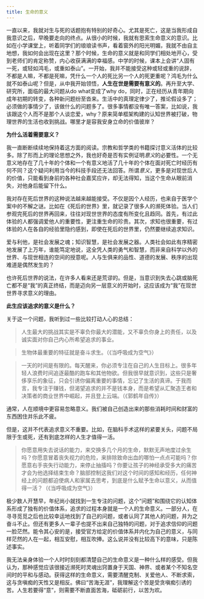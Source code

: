 ```yaml
---
title: 生命的意义
---
```


一直以来，我就对生与死的话题抱有特别的好奇心。尤其是死亡，这是当我形成自我意识之后，早晚要走向的终点。从很小的时候，我就有思索生命意义的意识。比如在小学课堂上，听着同学们的琅琅读书声，看着窗外的阳光明媚，我就不由自主地想，我如何会出现在这里？那个时候，生命的意义就是和同学们相处地开心，受到老师们的肯定称赞，内心收获满满的幸福感。中学的时候，课本上会讲“人固有一死，或轻如鸿毛，或重如泰山”。一开始，我并不能接受这种或轻或重的说辞，不都是人嘛，不都是死嘛，凭什么一个人的死比另一个人的死更重呢？鸿毛为什么就不如泰山呢？但是，从中我开始领悟，**人生在世是需要有意义的**。再升至大学、研究所，面临的最大问题从do what变成了why do，同时，正在经历从青年期向成年初期的转变，各种新问题纷至沓来。生活中的真理定律少了，推论假设多了；必须做的事情少了，该做什么的问题多了。很多事情都没有唯一答案，比如说，我该跟这个人而不是那个人谈恋爱，why？原来简单框架构建的认知世界被打破，物理世界的生活也收到挑战。哪里才是容我安身立命的价值彼岸？  

**为什么活着需要意义？**  

我一直断断续续地保持着这方面的阅读。宗教和哲学类的书籍探讨意义活体的比较多。除了形而上的理论思想之外，我也好奇是否有实例证明*意义*的必要性。一个无意义地存在了几十年的个体和一个有意义地活了几十年的个体在面对死亡时经历有何不同？这个疑问利用当今的科技手段还无法回答。所谓*意义*，更多是对现世后人的价值，只能看到身前的各种社会嘉奖应许，却无法得知，当这个生命从眼前消失，对他身后能留下什么。

我对存在死后世界的这种说法越来越能接受。不仅是因个人经历，也来自于医学个案中的不解之谜。比如在《死后的世界》里，就记录了很多人的濒死体验。当人们参观完死后的世界再回来，往往对现世世界的态度有所变化且趋同。首先，有过此体验的人都强调爱他人的重要性，更注重生命的珍贵。其次，求知也很重要，有过体验的人在各自的经验里隐约感到，即使在死后的世界里，仍然要继续追求知识。  

爱与利他，是社会发展之魂；知识智慧，是社会发展之器。人类社会如此有序精密地发展了上万年，谁能笃定地说，这全凭人类的勇气和智慧，而非来自科学以外的世界、与现世相连的空间的授意呢。人与生俱来的品性、道德的发展、秩序的出现难道是偶然发生的？

也许死后世界的说法，在许多人看来还是荒谬的。但是，当意识到失去心跳或脑死亡都不是“我”的真正终结，而是迈向另一层意义的开始时，这应该成为“我”在现世世界寻求意义的理由。

**此生应该追求的意义是什么？**  

关于这一个问题，我听到过一些比较打动人心的总结：
 > 人生最大的挑战其实是不辜负你最大的潜能，又不辜负你身上的责任，以及诚实面对你自己内心所希望追求的事业。

 > 生物体最重要的特征就是奋斗求生。（《当呼吸成为空气》）

 > 一天的时间是有限的。每天醒来，你必须专注在自己的人生目标上。很多年轻人浪费时间追逐最酷的跑车和其他物欲。但我很早就意识到，这些只是奢侈享乐的象征，只会引诱你偏离重要的事情，忘记了生活的真谛。于我而言，我专注于赚钱，但渴望追求的并不是钱本身，而是希望从汇聚造王者和决策者的商业世界中崛起，并且登上云端。（《郭鹤年自传》）
 
 
通常，人在顺境中更容易忽略意义。我们被自己创造出来的那些消耗时间和财富的东西困住并乐此不疲。

但是，这并不代表追求意义不重要。比如，在脑科手术这样的紧要关头，问题不局限于生或死，还有到底怎样的人生才值得一活。
> 你愿意用失去说话的能力，来交换多几个月的生命，默默无声地度过余生吗？你愿意冒着丧失视力的危险，来排除致命出血的哪怕一点点可能吗？你愿意右手丧失行动能力，来停止抽搐吗？你要让孩子的神经承受多大的痛苦才会为他选择结束生命？脑部控制这我们对这个时间的感知和经历，任何神经上的问题都迫使病人和家属去思考，到底是什么赋予生命以意义，从而值得一活？（《当呼吸成为空气》）

极少数人开慧早，年纪尚小就找到一生专注的问题，这个“问题”和围绕它的认知体系形成了独有的价值体系，追求的过程本身就是一个人的生命意义。一部分人，在寻寻觅觅之后也比较幸运地找到了自己的问题，或者认同了其他人的问题，并为之奋斗不止。但还有更多人一辈子也提不出来自己独特的问题，对于追求信仰的问题一脸茫然。能令其心安的是，接受官方给定的价值体系并内化为自己的意义，与同样茫然的人在一起，相互安慰，相互吹捧。这么说并没有比较高下的意味，只是陈述事实。

我无法亲身体验一个人时时刻刻都清楚自己的生命意义是一种什么样的感受。但我认为，那种感觉应该很接近濒死时灵魂出窍置身于天国、神界、或者某个不知名空间时的平和与感动。获得这样的生命意义，需要清醒克制、关爱他人、不断求索，这与贪嗔痴的天性又是相反。佛曰“苦海无涯”，我理解这个苦是受贪嗔痴引诱的苦。人生若要得“意”，则需要不断直面苦海，砥砺前行，以苦为欢。 

